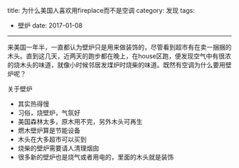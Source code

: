 title: 为什么美国人喜欢用fireplace而不是空调
category: 发现
tags:
  - 壁炉
date: 2017-01-08
---

来美国一年半，一直都认为壁炉只是用来做装饰的，尽管看到超市有在卖一捆捆的木头。直到这几天，近两天的跑步都在晚上，在house区跑，便发现空气中有很浓的烧木头的味道，就像小时候邻居发煤炉时烧柴的味道。既然有空调为什么要用壁炉呢？

关于壁炉
* 其实热得慢
* 习俗，烧壁炉，气氛好
* 美国森林太多，原木用不完，另外木头可再生
* 燃木壁炉算是节能设备
* 木头在大多超市可以买到
* 烧柴的壁炉需要请人清理烟囱
* 很多新的壁炉也是烧气或者用电的，里面的木头就是装饰
